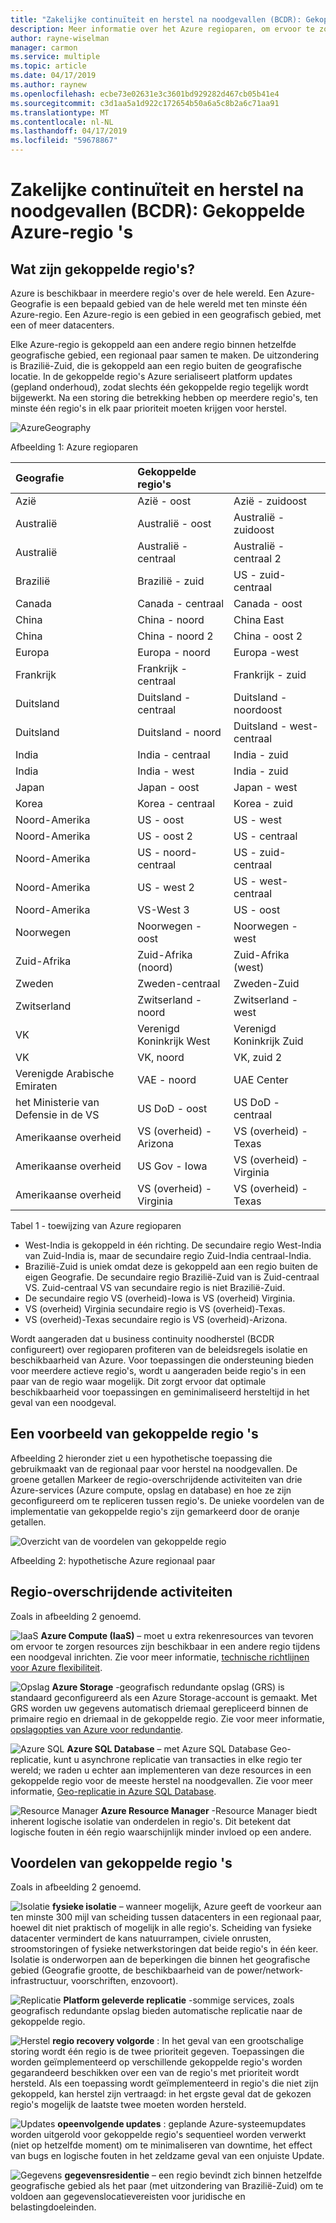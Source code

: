 ```yaml
---
title: "Zakelijke continuïteit en herstel na noodgevallen (BCDR): Gekoppelde Azure-regio's | Microsoft Docs"
description: Meer informatie over het Azure regioparen, om ervoor te zorgen dat toepassingen veerkrachtig tijdens het datacenterfouten zijn.
author: rayne-wiselman
manager: carmon
ms.service: multiple
ms.topic: article
ms.date: 04/17/2019
ms.author: raynew
ms.openlocfilehash: ecbe73e02631e3c3601bd929282d467cb05b41e4
ms.sourcegitcommit: c3d1aa5a1d922c172654b50a6a5c8b2a6c71aa91
ms.translationtype: MT
ms.contentlocale: nl-NL
ms.lasthandoff: 04/17/2019
ms.locfileid: "59678867"
---
```

# <a name="business-continuity-and-disaster-recovery-bcdr-azure-paired-regions"></a>Zakelijke continuïteit en herstel na noodgevallen (BCDR): Gekoppelde Azure-regio 's

## <a name="what-are-paired-regions"></a>Wat zijn gekoppelde regio's?

Azure is beschikbaar in meerdere regio's over de hele wereld. Een Azure-Geografie is een bepaald gebied van de hele wereld met ten minste één Azure-regio. Een Azure-regio is een gebied in een geografisch gebied, met een of meer datacenters.

Elke Azure-regio is gekoppeld aan een andere regio binnen hetzelfde geografische gebied, een regionaal paar samen te maken. De uitzondering is Brazilië-Zuid, die is gekoppeld aan een regio buiten de geografische locatie. In de gekoppelde regio's Azure serialiseert platform updates (gepland onderhoud), zodat slechts één gekoppelde regio tegelijk wordt bijgewerkt. Na een storing die betrekking hebben op meerdere regio's, ten minste één regio's in elk paar prioriteit moeten krijgen voor herstel.

![AzureGeography](./media/best-practices-availability-paired-regions/GeoRegionDataCenter.png)

Afbeelding 1: Azure regioparen

| Geografie | Gekoppelde regio's |  |
|:--- |:--- |:--- |
| Azië |Azië - oost |Azië - zuidoost |
| Australië |Australië - oost |Australië - zuidoost |
| Australië |Australië - centraal |Australië - centraal 2 |
| Brazilië |Brazilië - zuid |US - zuid-centraal |
| Canada |Canada - centraal |Canada - oost |
| China |China - noord |China East|
| China |China - noord 2 |China - oost 2|
| Europa |Europa - noord |Europa -west |
| Frankrijk |Frankrijk - centraal|Frankrijk - zuid|
| Duitsland |Duitsland - centraal |Duitsland - noordoost |
| Duitsland |Duitsland - noord | Duitsland - west-centraal
| India |India - centraal |India - zuid |
| India |India - west |India - zuid |
| Japan |Japan - oost |Japan - west |
| Korea |Korea - centraal |Korea - zuid |
| Noord-Amerika |US - oost |US - west |
| Noord-Amerika |US - oost 2 |US - centraal |
| Noord-Amerika |US - noord-centraal |US - zuid-centraal |
| Noord-Amerika |US - west 2 |US - west-centraal 
| Noord-Amerika |VS-West 3 |US - oost
| Noorwegen |Noorwegen - oost |Noorwegen - west
| Zuid-Afrika | Zuid-Afrika (noord) | Zuid-Afrika (west)
| Zweden |Zweden-centraal |Zweden-Zuid
| Zwitserland | Zwitserland - noord | Zwitserland - west
| VK |Verenigd Koninkrijk West |Verenigd Koninkrijk Zuid |
| VK |VK, noord |VK, zuid 2
| Verenigde Arabische Emiraten | VAE - noord | UAE Center
| het Ministerie van Defensie in de VS |US DoD - oost |US DoD - centraal |
| Amerikaanse overheid |VS (overheid) - Arizona |VS (overheid) - Texas |
| Amerikaanse overheid |US Gov - Iowa |VS (overheid) - Virginia |
| Amerikaanse overheid |VS (overheid) - Virginia |VS (overheid) - Texas |

Tabel 1 - toewijzing van Azure regioparen

- West-India is gekoppeld in één richting. De secundaire regio West-India van Zuid-India is, maar de secundaire regio Zuid-India centraal-India.
- Brazilië-Zuid is uniek omdat deze is gekoppeld aan een regio buiten de eigen Geografie. De secundaire regio Brazilië-Zuid van is Zuid-centraal VS. Zuid-centraal VS van secundaire regio is niet Brazilië-Zuid.
- De secundaire regio VS (overheid)-Iowa is VS (overheid) Virginia.
- VS (overheid) Virginia secundaire regio is VS (overheid)-Texas.
- VS (overheid)-Texas secundaire regio is VS (overheid)-Arizona.


Wordt aangeraden dat u business continuity noodherstel (BCDR configureert) over regioparen profiteren van de beleidsregels isolatie en beschikbaarheid van Azure. Voor toepassingen die ondersteuning bieden voor meerdere actieve regio's, wordt u aangeraden beide regio's in een paar van de regio waar mogelijk. Dit zorgt ervoor dat optimale beschikbaarheid voor toepassingen en geminimaliseerd hersteltijd in het geval van een noodgeval. 

## <a name="an-example-of-paired-regions"></a>Een voorbeeld van gekoppelde regio 's
Afbeelding 2 hieronder ziet u een hypothetische toepassing die gebruikmaakt van de regionaal paar voor herstel na noodgevallen. De groene getallen Markeer de regio-overschrijdende activiteiten van drie Azure-services (Azure compute, opslag en database) en hoe ze zijn geconfigureerd om te repliceren tussen regio's. De unieke voordelen van de implementatie van gekoppelde regio's zijn gemarkeerd door de oranje getallen.

![Overzicht van de voordelen van gekoppelde regio](./media/best-practices-availability-paired-regions/PairedRegionsOverview2.png)

Afbeelding 2: hypothetische Azure regionaal paar

## <a name="cross-region-activities"></a>Regio-overschrijdende activiteiten
Zoals in afbeelding 2 genoemd.

![IaaS](./media/best-practices-availability-paired-regions/1Green.png) **Azure Compute (IaaS)** – moet u extra rekenresources van tevoren om ervoor te zorgen resources zijn beschikbaar in een andere regio tijdens een noodgeval inrichten. Zie voor meer informatie, [technische richtlijnen voor Azure flexibiliteit](resiliency/resiliency-technical-guidance.md).

![Opslag](./media/best-practices-availability-paired-regions/2Green.png) **Azure Storage** -geografisch redundante opslag (GRS) is standaard geconfigureerd als een Azure Storage-account is gemaakt. Met GRS worden uw gegevens automatisch driemaal gerepliceerd binnen de primaire regio en driemaal in de gekoppelde regio. Zie voor meer informatie, [opslagopties van Azure voor redundantie](storage/common/storage-redundancy.md).

![Azure SQL](./media/best-practices-availability-paired-regions/3Green.png) **Azure SQL Database** – met Azure SQL Database Geo-replicatie, kunt u asynchrone replicatie van transacties in elke regio ter wereld; we raden u echter aan implementeren van deze resources in een gekoppelde regio voor de meeste herstel na noodgevallen. Zie voor meer informatie, [Geo-replicatie in Azure SQL Database](sql-database/sql-database-geo-replication-overview.md).

![Resource Manager](./media/best-practices-availability-paired-regions/4Green.png) **Azure Resource Manager** -Resource Manager biedt inherent logische isolatie van onderdelen in regio's. Dit betekent dat logische fouten in één regio waarschijnlijk minder invloed op een andere.

## <a name="benefits-of-paired-regions"></a>Voordelen van gekoppelde regio 's
Zoals in afbeelding 2 genoemd.  

![Isolatie](./media/best-practices-availability-paired-regions/5Orange.png)
**fysieke isolatie** – wanneer mogelijk, Azure geeft de voorkeur aan ten minste 300 mijl van scheiding tussen datacenters in een regionaal paar, hoewel dit niet praktisch of mogelijk in alle regio's. Scheiding van fysieke datacenter vermindert de kans natuurrampen, civiele onrusten, stroomstoringen of fysieke netwerkstoringen dat beide regio's in één keer. Isolatie is onderworpen aan de beperkingen die binnen het geografische gebied (Geografie grootte, de beschikbaarheid van de power/network-infrastructuur, voorschriften, enzovoort).  

![Replicatie](./media/best-practices-availability-paired-regions/6Orange.png)
**Platform geleverde replicatie** -sommige services, zoals geografisch redundante opslag bieden automatische replicatie naar de gekoppelde regio.

![Herstel](./media/best-practices-availability-paired-regions/7Orange.png)
**regio recovery volgorde** : In het geval van een grootschalige storing wordt één regio is de twee prioriteit gegeven. Toepassingen die worden geïmplementeerd op verschillende gekoppelde regio's worden gegarandeerd beschikken over een van de regio's met prioriteit wordt hersteld. Als een toepassing wordt geïmplementeerd in regio's die niet zijn gekoppeld, kan herstel zijn vertraagd: in het ergste geval dat de gekozen regio's mogelijk de laatste twee moeten worden hersteld.

![Updates](./media/best-practices-availability-paired-regions/8Orange.png)
**opeenvolgende updates** : geplande Azure-systeemupdates worden uitgerold voor gekoppelde regio's sequentieel worden verwerkt (niet op hetzelfde moment) om te minimaliseren van downtime, het effect van bugs en logische fouten in het zeldzame geval van een onjuiste Update.

![Gegevens](./media/best-practices-availability-paired-regions/9Orange.png)
**gegevensresidentie** – een regio bevindt zich binnen hetzelfde geografische gebied als het paar (met uitzondering van Brazilië-Zuid) om te voldoen aan gegevenslocatievereisten voor juridische en belastingdoeleinden.
